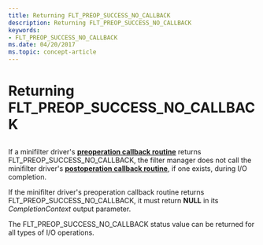 ```yaml
---
title: Returning FLT_PREOP_SUCCESS_NO_CALLBACK
description: Returning FLT_PREOP_SUCCESS_NO_CALLBACK
keywords:
- FLT_PREOP_SUCCESS_NO_CALLBACK
ms.date: 04/20/2017
ms.topic: concept-article
---
```


# Returning FLT\_PREOP\_SUCCESS\_NO\_CALLBACK


## <span id="ddk_returning_flt_preop_success_no_callback_if"></span><span id="DDK_RETURNING_FLT_PREOP_SUCCESS_NO_CALLBACK_IF"></span>


If a minifilter driver's [**preoperation callback routine**](/windows-hardware/drivers/ddi/fltkernel/nc-fltkernel-pflt_pre_operation_callback) returns FLT\_PREOP\_SUCCESS\_NO\_CALLBACK, the filter manager does not call the minifilter driver's [**postoperation callback routine**](/windows-hardware/drivers/ddi/fltkernel/nc-fltkernel-pflt_post_operation_callback), if one exists, during I/O completion.

If the minifilter driver's preoperation callback routine returns FLT\_PREOP\_SUCCESS\_NO\_CALLBACK, it must return **NULL** in its *CompletionContext* output parameter.

The FLT\_PREOP\_SUCCESS\_NO\_CALLBACK status value can be returned for all types of I/O operations.

 

